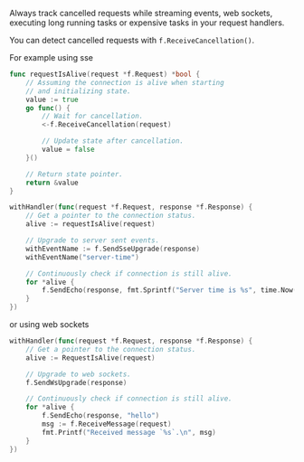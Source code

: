 Always track cancelled requests while streaming events, web sockets, executing long running tasks or expensive tasks in your request handlers.

You can detect cancelled requests with `f.ReceiveCancellation()`.

For example using sse

```go
func requestIsAlive(request *f.Request) *bool {
	// Assuming the connection is alive when starting
	// and initializing state.
	value := true
	go func() {
		// Wait for cancellation.
		<-f.ReceiveCancellation(request)

		// Update state after cancellation.
		value = false
	}()

	// Return state pointer.
	return &value
}
```

```go
withHandler(func(request *f.Request, response *f.Response) {
	// Get a pointer to the connection status.
	alive := requestIsAlive(request)

	// Upgrade to server sent events.
	withEventName := f.SendSseUpgrade(response)
	withEventName("server-time")

	// Continuously check if connection is still alive.
	for *alive {
		f.SendEcho(response, fmt.Sprintf("Server time is %s", time.Now()))
	}
})
```

or using web sockets

```go
withHandler(func(request *f.Request, response *f.Response) {
	// Get a pointer to the connection status.
	alive := RequestIsAlive(request)

	// Upgrade to web sockets.
	f.SendWsUpgrade(response)

	// Continuously check if connection is still alive.
	for *alive {
		f.SendEcho(response, "hello")
		msg := f.ReceiveMessage(request)
		fmt.Printf("Received message `%s`.\n", msg)
	}
})
```